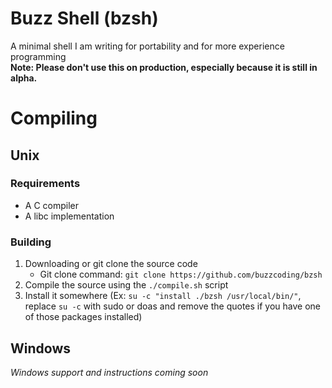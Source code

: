 # Buzz Shell (bzsh)
A minimal shell I am writing for portability and for more experience programming<br>
**Note: Please don't use this on production, especially because it is still in alpha.**

# Compiling
## Unix
### Requirements
* A C compiler
* A libc implementation

### Building
1. Downloading or git clone the source code
    * Git clone command: `git clone https://github.com/buzzcoding/bzsh`
2. Compile the source using the `./compile.sh` script
3. Install it somewhere (Ex: `su -c "install ./bzsh /usr/local/bin/"`, replace `su -c` with sudo or doas and remove the quotes if you have one of those packages installed)

## Windows
*Windows support and instructions coming soon*

